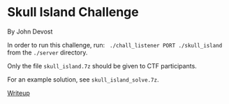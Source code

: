 # Skull Island Challenge
By John Devost

In order to run this challenge, run:
``` ./chall_listener PORT ./skull_island```
from the `./server` directory.

Only the file `skull_island.7z` should be given to CTF participants.

For an example solution, see `skull_island_solve.7z`.

[Writeup](./Writeup.md)